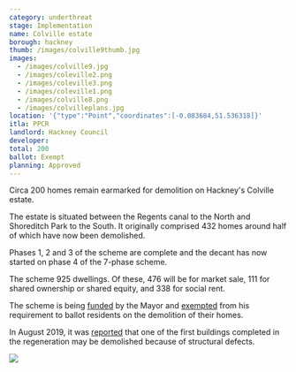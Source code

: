 ```yaml
---
category: underthreat
stage: Implementation 
name: Colville estate 
borough: hackney
thumb: /images/colville9thumb.jpg
images:
  - /images/colville9.jpg
  - /images/coleville2.png
  - /images/coleville3.png
  - /images/coleville1.png
  - /images/colville8.png
  - /images/colvilleplans.jpg
location: '{"type":"Point","coordinates":[-0.083684,51.536318]}'
itla: PPCR
landlord: Hackney Council
developer:
total: 200
ballot: Exempt
planning: Approved
---
```

Circa 200 homes remain earmarked for demolition on Hackney's Colville estate.

The estate is situated between the Regents canal to the North and Shoreditch Park to the South. It originally comprised 432 homes around half of which have now been demolished.

Phases 1, 2 and 3 of the scheme are complete and the decant has now started on phase 4 of the 7-phase scheme.

The scheme 925 dwellings. Of these, 476 will be for market sale, 111 for shared ownership or shared equity, and 338 for social rent.

The scheme is being [funded](/approved/funding) by the Mayor and [exempted](/approved/ballotexemptions) from his requirement to ballot residents on the demolition of their homes.

In August 2019, it was [reported](https://www.hackneygazette.co.uk/news/bridport-house-tenants-told-hoxton-block-could-be-demolished-rather-than-repaired-1-6243329) that one of the first buildings completed in the regeneration may be demolished because of structural defects.

<img src="/images/bridport.png" class="img-fluid rounded img-thumbnail">
